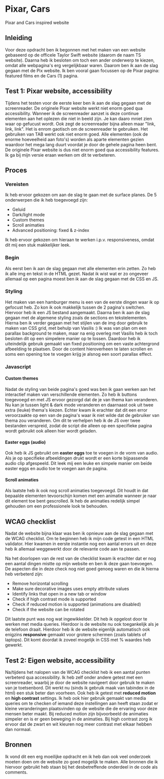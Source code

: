 # Pixar, Cars
 Pixar and Cars inspired website

## Inleiding
Voor deze opdracht ben ik begonnen met het maken van een website gebaseerd op de officele Taylor Swift website (daarom de naam TS website). Daarna heb ik besloten om toch een ander onderwerp te kiezen, omdat alle webpagina's erg vergelijkbaar waren. Daarom ben ik aan de slag gegaan met de Pix website. Ik ben vooral gaan focussen op de Pixar pagina: featured films en de Cars (1) pagina. 

## Test 1: Pixar website, accessibility
Tijdens het testen voor de eerste keer ben ik aan de slag gegaan met de screenreader. De originele Pixar website werkt niet enorm goed qua accessibility. Wanneer ik de screenreader aanzet is deze continue elementen aan het oplezen die niet in beeld zijn. Je kan daaro mniet zien waar op gefucust wordt. Ook zegt de screenreader bijna alleen maar "link, link, link". Het is enrom gaotisch om de screenreader te gebruiken.
Het gebruiken van TAB werkt ook niet enorm goed. Alle elementen (ook de enorme hoeveelheid aan foto's) worden als aparte elementen gezien waardoor het mega lang duurt voordat je door de gehele pagina heen bent. 
De originele Pixar website is dus niet enorm goed qua accessibility features. Ik ga bij mijn versie eraan werken om dit te verbeteren.

## Proces 
### Vereisten
Ik heb ervoor gekozen om aan de slag te gaan met de surface planes. 
De 5 onderwerpen die ik heb toegevoegd zijn: 
 - Geluid
 - Dark/light mode
 - Custom themes
 - Scroll animaties
 - Advanced positioning: fixed & z-index

Ik heb ervoor gekozen om hieraan te werken i.p.v. responsiveness, omdat dit mij een stuk makkelijker leek. 

### Begin
Als eerst ben ik aan de slag gegaan met alle elementen erin zetten. Zo heb ik alle img en tekst in de HTML gezet. Nadat ik wist wat er zo ongeveer allemaal op een pagina moest ben ik aan de slag gegaan met de CSS en JS. 

### Styling
Het maken van een hamburger menu is een van de eerste dingen waar ik op gefocust heb. Zo kon ik ook makkelijk tussen de 2 pagina's switchen. Hiervoor heb ik een JS bestand aangemaakt. 
Daarna ben ik aan de slag gegaan met de algemene styling zoals de sections en tekstelementen. Hierna ben ik verder gegaan met het stijlen van de img door gebruik te maken van CSS grid, met behulp van Vasilis :) 
Ik was van plan om een parallax background te maken, maar na enig overleg met Vasilis heb ik toch besloten dit op een simpelere manier op te lossen. Daardoor heb ik uiteindelijk gebruik gemaakt van fixed positioning om een vaste achtergrond afbeelding te plaatsen. Door de content hieroverheen te laten scrollen en soms een opening toe te voegen krijg je alsnog een soort parallax effect.

### Javascript

#### Custom themes
Nadat de styling van beide pagina's goed was ben ik gaan werken aan het interactief maken van verschillende elementen. Zo heb ik buttons toegevoegd en met JS ervoor gezorgd dat de je van thema kan veranderen. Nu kan je tussen light & dark mode veranderen en daarnaast ook uit twee extra (leuke) thema's kiezen.
Echter kwam ik erachter dat dit een error veroorzaakte op een van de pagina's waar ik niet wilde dat de gebruiker van thema zou veranderen. Om dit te verhelpen heb ik de JS over twee bestanden verspreid, zodat de script die alleen op een specifieke pagina wordt gebruikt ook alleen hier wordt geladen.

#### Easter eggs (audio)
Ook heb ik JS gebruikt om **easter eggs** toe te voegen in de vorm van audio. Als je op specifieke afbeeldingen drukt wordt er een korte bijpassende audio clip afgespeeld. Dit leek mij een leuke en simpele manier om beide easter eggs en audio toe te voegen aan de pagina.

#### Scroll animaties
Als laatste heb ik ook nog scroll animaties toegevoegd. Dit houdt in dat bepaalde elementen tevoorschijn komen met een animatie wanneer je naar dit element toe bent gescrolled. Ik heb de animaties redelijk simpel gehouden om een professionele look te behouden.

## WCAG checklist
Nadat de website bijna klaar was ben ik opnieuw aan de slag gegaan met de WCAG checklist.
Om te beginnen heb ik mijn code getest in een HTML validator. Hier kwamen in eerste instantie nog een aantal errors uit en deze heb ik allemaal weggewerkt door de relevante code aan te passen.

Na het doorlopen van de rest van de checklist kwam ik erachter dat er nog een aantal dingen mistte op mijn website en ben ik deze gaan toevoegen. De aspecten die in deze check nog niet goed genoeg waren en die ik hierna heb verbeterd zijn:
- Remove horizontal scrolling
- Make sure decorative images uses empty attribute values
- Identify links that open in a new tab or window
- Check if high contrast mode is supported
- Check if reduced motion is supported (animations are disabled)
- Check if the website can be rotated

Dit laatste punt was nog wat ingewikkelder. Dit heb ik opgelost door te werken met media queries. Hierdoor is de website nu ook toegankelijk als je de telefoon draait. Hierdoor heb ik de website eigenlijk automatisch ook enigzins **responsive** gemaakt voor grotere schermen (zoals tablets of laptops). Dit komt doordat ik zoveel mogelijk in CSS met % waardes heb gewerkt.

## Test 2: Eigen website, accessibility
Na/tijdens het nalopen van de WCAG checklist heb ik een aantal punten verbeterd qua accessibility. Ik heb zelf onder andere getest met een screenreader, waarbij je door de website navigeert door gebruik te maken van je toetsenbord. Dit werkt nu (sinds ik gebruik maak van tabindex in de html) een stuk beter dan voorheen. Ook heb ik getest met **reduced motion** en **high contrast** settings. Ik heb ook hier gebruik gemaakt van media queries om te checken of iemand deze instellingen aan heeft staan zodat er kleine veranderingen plaatsvinden op de website die de ervaring voor deze mensen beter maakt. Bij reduced motion zijn bijvoorbeeld de animaties simpeler en is er geen beweging in de animaties. Bij high contrast zorg ik ervoor dat de zwart en wit kleuren nog meer contrast met elkaar hebben dan normaal.

## Bronnen
Ik vond dit een erg moeilijke opdracht en ik heb dan ook veel onderzoek moeten doen om de website zo goed mogelijk te maken. Alle bronnen die ik hiervoor gebruikt heb staan bij het desbetreffende onderdeel in de code als comments.
